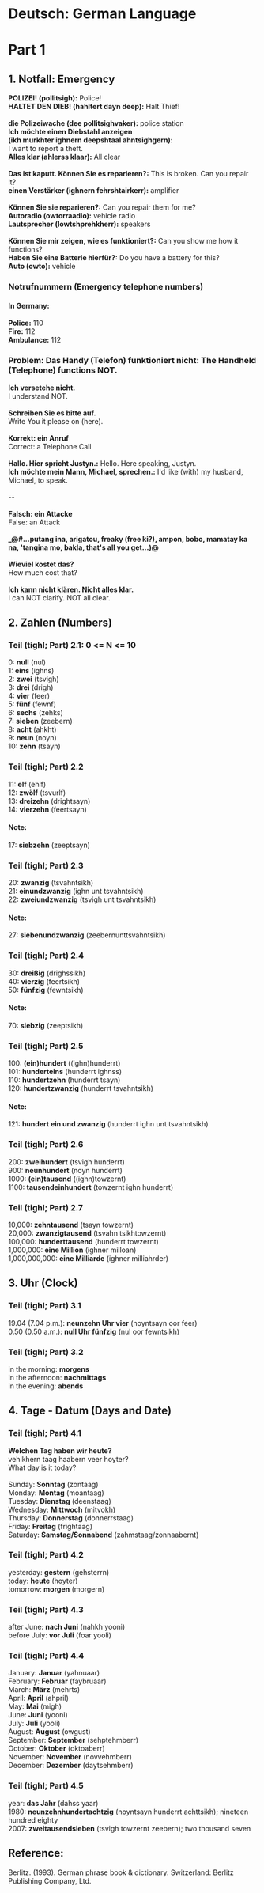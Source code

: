 # Deutsch: German Language

# Part 1

## 1. Notfall: Emergency
<b>POLIZEI! (pollitsigh):</b> Police!<br/>
<b>HALTET DEN DIEB! (hahltert dayn deep):</b> Halt Thief!<br/>
<br/>
<b>die Polizeiwache (dee pollitsighvaker):</b> police station<br/>
<b>Ich möchte einen Diebstahl anzeigen<br/> 
(ikh murkhter ighnern deepshtaal ahntsighgern):</b><br/> 
I want to report a theft.<br/>
<b>Alles klar (ahlerss klaar):</b> All clear<br/> 
<br/> 
<b>Das ist kaputt. Können Sie es reparieren?:</b> This is broken. Can you repair it? <br/> 
<b>einen Verstärker (ighnern fehrshtairkerr):</b> amplifier<br/> 
<br/> 
<b>Können Sie sie reparieren?:</b> Can you repair them for me? <br/> 
<b>Autoradio (owtorraadio):</b> vehicle radio<br/> 
<b>Lautsprecher (lowtshprehkherr):</b> speakers<br/> 
<br/> 
<b>Können Sie mir zeigen, wie es funktioniert?:</b> Can you show me how it functions?<br/> 
<b>Haben Sie eine Batterie hierfür?:</b> Do you have a battery for this?<br/> 
<b>Auto (owto):</b> vehicle<br/> 

### Notrufnummern (Emergency telephone numbers)
#### In Germany: 
<b>Police:</b> 110<br/>
<b>Fire:</b> 112<br/>
<b>Ambulance:</b> 112<br/>

### Problem: <b>Das Handy (Telefon) funktioniert nicht:</b> The Handheld (Telephone) functions NOT.
<b>Ich versetehe nicht.</b><br/>
I understand NOT.<br/>
<br/>
<b>Schreiben Sie es bitte auf.</b><br/>
Write You it please on (here).<br/>
<br/>
<b>Korrekt: ein Anruf</b><br/>
Correct: a Telephone Call<br/>
<br/>
<b>Hallo. Hier spricht Justyn.:</b> Hello. Here speaking, Justyn.<br/>
<b>Ich möchte mein Mann, Michael, sprechen.:</b> I'd like (with) my husband, Michael, to speak.<br/>
<br/>
--<br/>
<br/>
<b>Falsch: ein Attacke</b><br/>
False: an Attack<br/>
<br/>
<b>_@#...putang ina, arigatou, freaky (free ki?), ampon, bobo, mamatay ka na, 'tangina mo, bakla, that's all you get...)@</b><br/>
<br/>
<b>Wieviel kostet das?</b><br/>
How much cost that?<br/>
<br/>
<b>Ich kann nicht klären. Nicht alles klar.</b><br/>
I can NOT clarify. NOT all clear.<br/>

## 2. Zahlen (Numbers)
### Teil (tighl; Part) 2.1: 0 <= N <= 10
0: <b>null</b> (nul)<br/>
1: <b>eins</b> (ighns)<br/>
2: <b>zwei</b> (tsvigh)<br/>
3: <b>drei</b> (drigh)<br/>
4: <b>vier</b> (feer)<br/>
5: <b>fünf</b> (fewnf)<br/>
6: <b>sechs</b> (zehks)<br/>
7: <b>sieben</b> (zeebern)<br/>
8: <b>acht</b> (ahkht)<br/>
9: <b>neun</b> (noyn)<br/>
10: <b>zehn</b> (tsayn)<br/>

### Teil (tighl; Part) 2.2
11: <b>elf</b> (ehlf)<br/>
12: <b>zwölf</b> (tsvurlf)<br/>
13: <b>dreizehn</b> (drightsayn)<br/>
14: <b>vierzehn</b> (feertsayn)<br/>

#### Note:
17: <b>siebzehn</b> (zeeptsayn)<br/>

### Teil (tighl; Part) 2.3
20: <b>zwanzig</b> (tsvahntsikh)<br/>
21: <b>einundzwanzig</b> (ighn unt tsvahntsikh)<br/>
22: <b>zweiundzwanzig</b> (tsvigh unt tsvahntsikh)<br/>

#### Note:
27: <b>siebenundzwanzig</b> (zeebernunttsvahntsikh)<br/>

### Teil (tighl; Part) 2.4
30: <b>dreißig</b> (drighssikh)<br/>
40: <b>vierzig</b> (feertsikh)<br/>
50: <b>fünfzig</b> (fewntsikh)<br/>

#### Note:
70: <b>siebzig</b> (zeeptsikh)<br/>

### Teil (tighl; Part) 2.5
100: <b>(ein)hundert</b> ((ighn)hunderrt)<br/>
101: <b>hunderteins</b> (hunderrt ighnss)<br/>
110: <b>hundertzehn</b> (hunderrt tsayn)<br/>
120: <b>hundertzwanzig</b> (hunderrt tsvahntsikh)<br/>

#### Note:
121: <b>hundert ein und zwanzig</b> (hunderrt ighn unt tsvahntsikh)<br/>

### Teil (tighl; Part) 2.6
200: <b>zweihundert</b> (tsvigh hunderrt)<br/>
900: <b>neunhundert</b> (noyn hunderrt)<br/>
1000: <b>(ein)tausend</b> ((ighn)towzernt)<br/>
1100: <b>tausendeinhundert</b> (towzernt ighn hunderrt)<br/>

### Teil (tighl; Part) 2.7
10,000: <b>zehntausend</b> (tsayn towzernt)<br/>
20,000: <b>zwanzigtausend</b> (tsvahn tsikhtowzernt)<br/>
100,000: <b>hunderttausend</b> (hunderrt towzernt)<br/>
1,000,000: <b>eine Million</b> (ighner milloan)<br/>
1,000,000,000: <b>eine Milliarde</b> (ighner milliahrder)<br/>

## 3. Uhr (Clock)
### Teil (tighl; Part) 3.1
19.04 (7.04 p.m.): <b>neunzehn Uhr vier</b> (noyntsayn oor feer)<br/>
0.50 (0.50 a.m.): <b>null Uhr fünfzig</b> (nul oor fewntsikh)<br/>

### Teil (tighl; Part) 3.2
in the morning: <b>morgens</b><br/>
in the afternoon: <b>nachmittags</b><br/>
in the evening: <b>abends</b><br/>

## 4. Tage - Datum (Days and Date)
### Teil (tighl; Part) 4.1
<b>Welchen Tag haben wir heute?</b><br/>
vehlkhern taag haabern veer hoyter?<br/>
What day is it today?<br/>
<br/>
Sunday: <b>Sonntag</b> (zontaag)<br/>
Monday: <b>Montag</b> (moantaag)<br/>
Tuesday: <b>Dienstag</b> (deenstaag)<br/>
Wednesday: <b>Mittwoch</b> (mitvokh)<br/>
Thursday: <b>Donnerstag</b> (donnerrstaag)<br/>
Friday: <b>Freitag</b> (frightaag)<br/>
Saturday: <b>Samstag/Sonnabend</b> (zahmstaag/zonnaabernt)<br/>

### Teil (tighl; Part) 4.2
yesterday: <b>gestern</b> (gehsterrn)<br/>
today: <b>heute</b> (hoyter)<br/>
tomorrow: <b>morgen</b> (morgern)<br/>

### Teil (tighl; Part) 4.3
after June: <b>nach Juni</b> (nahkh yooni)<br/>
before July: <b>vor Juli</b> (foar yooli)<br/>

### Teil (tighl; Part) 4.4
January: <b>Januar</b> (yahnuaar)<br/>
February: <b>Februar</b> (faybruaar)<br/>
March: <b>März</b> (mehrts)<br/>
April: <b>April</b> (ahpril)<br/>
May: <b>Mai</b> (migh)<br/>
June: <b>Juni</b> (yooni)<br/>
July: <b>Juli</b> (yooli)<br/>
August: <b>August</b> (owgust)<br/>
September: <b>September</b> (sehptehmberr)<br/>
October: <b>Oktober</b> (oktoaberr)<br/>
November: <b>November</b> (novvehmberr)<br/>
December: <b>Dezember</b> (daytsehmberr)<br/>

### Teil (tighl; Part) 4.5
year: <b>das Jahr</b> (dahss yaar)<br/>
1980: <b>neunzehnhundertachtzig</b> (noyntsayn hunderrt achttsikh); nineteen hundred eighty<br/>
2007: <b>zweitausendsieben</b> (tsvigh towzernt zeebern); two thousand seven<br/>

## Reference:
Berlitz. (1993). German phrase book & dictionary. Switzerland: Berlitz Publishing Company, Ltd. 

